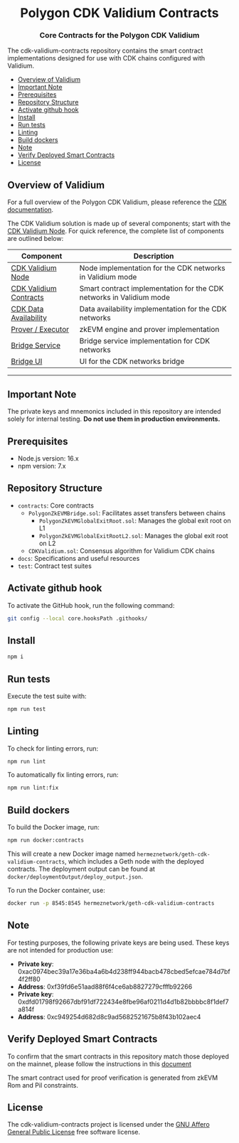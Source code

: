 <div align="center">
<h1>Polygon CDK Validium Contracts</h1>
<h3>Core Contracts for the Polygon CDK Validium</h3>

</div>

<p align="left">
  The cdk-validium-contracts repository contains the smart contract implementations designed for use with CDK chains configured with Validium.
</p>

<!-- TOC -->

- [Overview of Validium](#overview-of-validium)
- [Important Note](#important-note)
- [Prerequisites](#prerequisites)
- [Repository Structure](#repository-structure)
- [Activate github hook](#activate-github-hook)
- [Install](#install)
- [Run tests](#run-tests)
- [Linting](#linting)
- [Build dockers](#build-dockers)
- [Note](#note)
- [Verify Deployed Smart Contracts](#verify-deployed-smart-contracts)
- [License](#license)

## Overview of Validium

For a full overview of the Polygon CDK Validium, please reference the [CDK documentation](https://wiki.polygon.technology/docs/cdk/).

The CDK Validium solution is made up of several components; start with the [CDK Validium Node](https://github.com/0xPolygon/cdk-validium-node). For quick reference, the complete list of components are outlined below:

| Component                                                                     | Description                                                          |
| ----------------------------------------------------------------------------- | -------------------------------------------------------------------- |
| [CDK Validium Node](https://github.com/0xPolygon/cdk-validium-node)           | Node implementation for the CDK networks in Validium mode            |
| [CDK Validium Contracts](https://github.com/0xPolygon/cdk-validium-contracts) | Smart contract implementation for the CDK networks in Validium mode |
| [CDK Data Availability](https://github.com/0xPolygon/cdk-data-availability)   | Data availability implementation for the CDK networks          |
| [Prover / Executor](https://github.com/0xPolygonHermez/zkevm-prover)          | zkEVM engine and prover implementation                               |
| [Bridge Service](https://github.com/0xPolygonHermez/zkevm-bridge-service)     | Bridge service implementation for CDK networks                       |
| [Bridge UI](https://github.com/0xPolygonHermez/zkevm-bridge-ui)               | UI for the CDK networks bridge                                       |

---

## Important Note

The private keys and mnemonics included in this repository are intended solely for internal testing. **Do not use them in production environments.**

## Prerequisites

- Node.js version: 16.x
- npm version: 7.x

## Repository Structure

- `contracts`: Core contracts
  - `PolygonZkEVMBridge.sol`: Facilitates asset transfers between chains
    - `PolygonZkEVMGlobalExitRoot.sol`: Manages the global exit root on L1
    - `PolygonZkEVMGlobalExitRootL2.sol`: Manages the global exit root on L2
  - `CDKValidium.sol`: Consensus algorithm for Validium CDK chains
- `docs`: Specifications and useful resources
- `test`: Contract test suites

## Activate github hook

To activate the GitHub hook, run the following command:

```bash
git config --local core.hooksPath .githooks/
```

## Install

```bash
npm i
```

## Run tests

Execute the test suite with:

```bash
npm run test
```

## Linting

To check for linting errors, run:

```bash
npm run lint
```

To automatically fix linting errors, run:

```bash
npm run lint:fix
```

## Build dockers

To build the Docker image, run:

```bash
npm run docker:contracts
```

This will create a new Docker image named `hermeznetwork/geth-cdk-validium-contracts`, which includes a Geth node with the deployed contracts. The deployment output can be found at `docker/deploymentOutput/deploy_output.json`.

To run the Docker container, use:

```bash
docker run -p 8545:8545 hermeznetwork/geth-cdk-validium-contracts
```

## Note

For testing purposes, the following private keys are being used. These keys are not intended for production use:

- **Private key**: 0xac0974bec39a17e36ba4a6b4d238ff944bacb478cbed5efcae784d7bf4f2ff80
- **Address**: 0xf39fd6e51aad88f6f4ce6ab8827279cfffb92266
- **Private key**: 0xdfd01798f92667dbf91df722434e8fbe96af0211d4d1b82bbbbc8f1def7a814f
- **Address**: 0xc949254d682d8c9ad5682521675b8f43b102aec4

## Verify Deployed Smart Contracts

To confirm that the smart contracts in this repository match those deployed on the mainnet, please follow the instructions in this [document](verifyMainnetDeployment/verifyDeployment.md)

The smart contract used for proof verification is generated from zkEVM Rom and Pil constraints.

## License

The cdk-validium-contracts project is licensed under the [GNU Affero General Public License](LICENSE) free software license.
